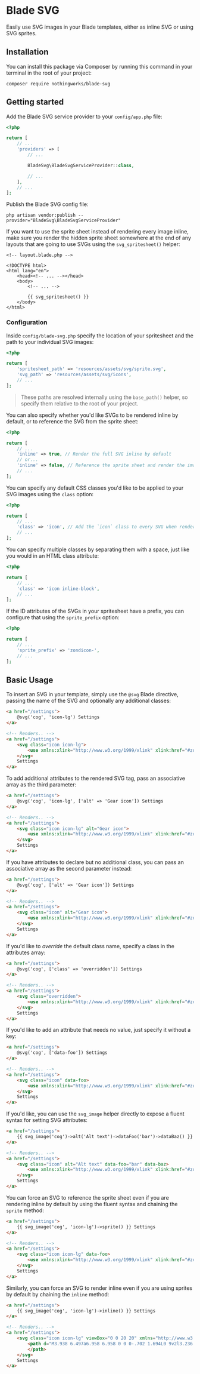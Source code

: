 # Blade SVG

Easily use SVG images in your Blade templates, either as inline SVG or using SVG sprites.

## Installation

You can install this package via Composer by running this command in your terminal in the root of your project:

`composer require nothingworks/blade-svg`

## Getting started

Add the Blade SVG service provider to your `config/app.php` file:

```php
<?php

return [
    // ...
    'providers' => [
        // ...

        BladeSvg\BladeSvgServiceProvider::class,

        // ...
    ],
    // ...
];
```

Publish the Blade SVG config file:

```
php artisan vendor:publish --provider="BladeSvg\BladeSvgServiceProvider"
```

If you want to use the sprite sheet instead of rendering every image inline, make sure you render the hidden sprite sheet somewhere at the end of any layouts that are going to use SVGs using the `svg_spritesheet()` helper:

```
<!-- layout.blade.php -->

<!DOCTYPE html>
<html lang="en">
    <head><!-- ... --></head>
    <body>
        <!-- ... -->

        {{ svg_spritesheet() }}
    </body>
</html>
```

### Configuration

Inside `config/blade-svg.php` specify the location of your spritesheet and the path to your individual SVG images:

```php
<?php

return [
    'spritesheet_path' => 'resources/assets/svg/sprite.svg',
    'svg_path' => 'resources/assets/svg/icons',
    // ...
];
```

> These paths are resolved internally using the `base_path()` helper, so specify them relative to the root of your project.

You can also specify whether you'd like SVGs to be rendered inline by default, or to reference the SVG from the sprite sheet:

```php
<?php

return [
    // ...
    'inline' => true, // Render the full SVG inline by default
    // or...
    'inline' => false, // Reference the sprite sheet and render the image with a `use` tag
    // ...
];
```

You can specify any default CSS classes you'd like to be applied to your SVG images using the `class` option:

```php
<?php

return [
    // ...
    'class' => 'icon', // Add the `icon` class to every SVG when rendered
    // ...
];
```

You can specify multiple classes by separating them with a space, just like you would in an HTML class attribute:

```php
<?php

return [
    // ...
    'class' => 'icon inline-block',
    // ...
];
```

If the ID attributes of the SVGs in your spritesheet have a prefix, you can configure that using the `sprite_prefix` option:

```php
<?php

return [
    // ...
    'sprite_prefix' => 'zondicon-',
    // ...
];
```

## Basic Usage

To insert an SVG in your template, simply use the `@svg` Blade directive, passing the name of the SVG and optionally any additional classes:

```html
<a href="/settings">
    @svg('cog', 'icon-lg') Settings
</a>

<!-- Renders.. -->
<a href="/settings">
    <svg class="icon icon-lg">
        <use xmlns:xlink="http://www.w3.org/1999/xlink" xlink:href="#zondicon-cog"></use>
    </svg>
    Settings
</a>
```

To add additional attributes to the rendered SVG tag, pass an associative array as the third parameter:

```html
<a href="/settings">
    @svg('cog', 'icon-lg', ['alt' => 'Gear icon']) Settings
</a>

<!-- Renders.. -->
<a href="/settings">
    <svg class="icon icon-lg" alt="Gear icon">
        <use xmlns:xlink="http://www.w3.org/1999/xlink" xlink:href="#zondicon-cog"></use>
    </svg>
    Settings
</a>
```

If you have attributes to declare but no additional class, you can pass an associative array as the second parameter instead:

```html
<a href="/settings">
    @svg('cog', ['alt' => 'Gear icon']) Settings
</a>

<!-- Renders.. -->
<a href="/settings">
    <svg class="icon" alt="Gear icon">
        <use xmlns:xlink="http://www.w3.org/1999/xlink" xlink:href="#zondicon-cog"></use>
    </svg>
    Settings
</a>
```

If you'd like to _override_ the default class name, specify a class in the attributes array:

```html
<a href="/settings">
    @svg('cog', ['class' => 'overridden']) Settings
</a>

<!-- Renders.. -->
<a href="/settings">
    <svg class="overridden">
        <use xmlns:xlink="http://www.w3.org/1999/xlink" xlink:href="#zondicon-cog"></use>
    </svg>
    Settings
</a>
```

If you'd like to add an attribute that needs no value, just specify it without a key:

```html
<a href="/settings">
    @svg('cog', ['data-foo']) Settings
</a>

<!-- Renders.. -->
<a href="/settings">
    <svg class="icon" data-foo>
        <use xmlns:xlink="http://www.w3.org/1999/xlink" xlink:href="#zondicon-cog"></use>
    </svg>
    Settings
</a>
```

If you'd like, you can use the `svg_image` helper directly to expose a fluent syntax for setting SVG attributes:

```html
<a href="/settings">
    {{ svg_image('cog')->alt('Alt text')->dataFoo('bar')->dataBaz() }} Settings
</a>

<!-- Renders.. -->
<a href="/settings">
    <svg class="icon" alt="Alt text" data-foo="bar" data-baz>
        <use xmlns:xlink="http://www.w3.org/1999/xlink" xlink:href="#zondicon-cog"></use>
    </svg>
    Settings
</a>
```

You can force an SVG to reference the sprite sheet even if you are rendering inline by default by using the fluent syntax and chaining the `sprite` method:

```html
<a href="/settings">
    {{ svg_image('cog', 'icon-lg')->sprite() }} Settings
</a>

<!-- Renders.. -->
<a href="/settings">
    <svg class="icon icon-lg" data-foo>
        <use xmlns:xlink="http://www.w3.org/1999/xlink" xlink:href="#zondicon-cog"></use>
    </svg>
    Settings
</a>
```

Similarly, you can force an SVG to render inline even if you are using sprites by default by chaining the `inline` method:

```html
<a href="/settings">
    {{ svg_image('cog', 'icon-lg')->inline() }} Settings
</a>

<!-- Renders.. -->
<a href="/settings">
    <svg class="icon icon-lg" viewBox="0 0 20 20" xmlns="http://www.w3.org/2000/svg">
        <path d="M3.938 6.497a6.958 6.958 0 0 0-.702 1.694L0 9v2l3.236.809c.16.6.398 1.169.702 1.694l-1.716 2.861 1.414 1.414 2.86-1.716a6.958 6.958 0 0 0 1.695.702L9 20h2l.809-3.236a6.96 6.96 0 0 0 1.694-.702l2.861 1.716 1.414-1.414-1.716-2.86a6.958 6.958 0 0 0 .702-1.695L20 11V9l-3.236-.809a6.958 6.958 0 0 0-.702-1.694l1.716-2.861-1.414-1.414-2.86 1.716a6.958 6.958 0 0 0-1.695-.702L11 0H9l-.809 3.236a6.96 6.96 0 0 0-1.694.702L3.636 2.222 2.222 3.636l1.716 2.86zM10 13a3 3 0 1 0 0-6 3 3 0 0 0 0 6z" fill-rule="evenodd">
        </path>
    </svg>
    Settings
</a>
```

